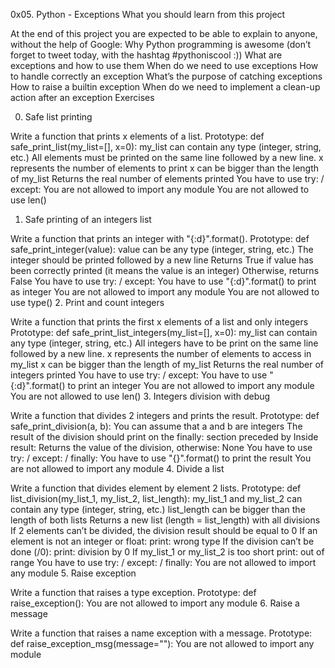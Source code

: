 0x05. Python - Exceptions
What you should learn from this project

   At the end of this project you are expected
   to be able to explain to anyone, without the help of Google:
Why Python programming is awesome (don’t forget to tweet today, with the hashtag #pythoniscool :))
What are exceptions and how to use them
When do we need to use exceptions
How to handle correctly an exception
What’s the purpose of catching exceptions
How to raise a builtin exception
When do we need to implement a clean-up action after an exception
Exercises

0. Safe list printing

 Write a function that prints x elements of a list.
Prototype: def safe_print_list(my_list=[], x=0):
my_list can contain any type (integer, string, etc.)
All elements must be printed on the same line followed by a new line.
x represents the number of elements to print
x can be bigger than the length of my_list
Returns the real number of elements printed
You have to use try: / except:
You are not allowed to import any module
You are not allowed to use len()
1. Safe printing of an integers list

 Write a function that prints an integer with "{:d}".format().
Prototype: def safe_print_integer(value):
value can be any type (integer, string, etc.)
The integer should be printed followed by a new line
Returns True if value has been correctly printed (it means the value is an integer)
Otherwise, returns False
You have to use try: / except:
You have to use "{:d}".format() to print as integer
You are not allowed to import any module
You are not allowed to use type()
2. Print and count integers

 Write a function that prints the first x elements of a
 list and only integers
Prototype: def safe_print_list_integers(my_list=[], x=0):
my_list can contain any type (integer, string, etc.)
All integers have to be print on the same line followed by a new line.
x represents the number of elements to access in my_list
x can be bigger than the length of my_list
Returns the real number of integers printed
You have to use try: / except:
You have to use "{:d}".format() to print an integer
You are not allowed to import any module
You are not allowed to use len()
3. Integers division with debug

 Write a function that divides 2 integers and prints the result.
Prototype: def safe_print_division(a, b):
You can assume that a and b are integers
The result of the division should print on the finally: section preceded by Inside result:
Returns the value of the division, otherwise: None
You have to use try: / except: / finally:
You have to use "{}".format() to print the result
You are not allowed to import any module
4. Divide a list

 Write a function that divides element by element 2 lists.
Prototype: def list_division(my_list_1, my_list_2, list_length):
my_list_1 and my_list_2 can contain any type (integer, string, etc.)
list_length can be bigger than the length of both lists
Returns a new list (length = list_length) with all divisions
If 2 elements can’t be divided, the division result should be equal to 0
If an element is not an integer or float:
print: wrong type
If the division can’t be done (/0):
print: division by 0
If my_list_1 or my_list_2 is too short
print: out of range
You have to use try: / except: / finally:
You are not allowed to import any module
5. Raise exception

 Write a function that raises a type exception.
Prototype: def raise_exception():
You are not allowed to import any module
6. Raise a message

 Write a function that raises a name exception with a message.
Prototype: def raise_exception_msg(message=""):
You are not allowed to import any module
